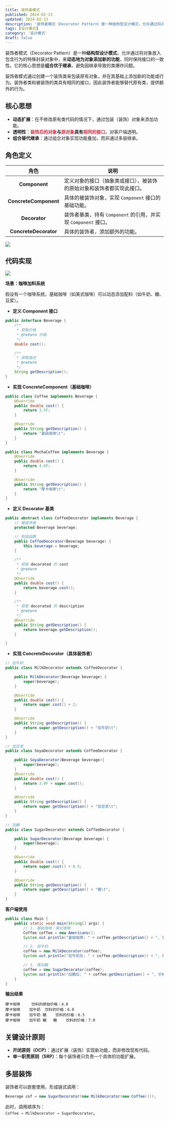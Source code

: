 ```yaml
---
title: 装饰者模式
published: 2024-02-13
updated: 2024-02-13
description: '装饰者模式（Decorator Pattern）是一种结构型设计模式，允许通过将对象放入包含行为的特殊封装对象中，来动态地为对象添加新的功能，同时保持接口的一致性。它的核心思想是组合优于继承**，避免因继承导致的类爆炸问题。'
tags: [设计模式]
category: '设计模式'
draft: false 
---
```



装饰者模式（Decorator Pattern）是一种**结构型设计模式**，允许通过将对象放入包含行为的特殊封装对象中，来**动态地为对象添加新的功能**，同时保持接口的一致性。它的核心思想是**组合优于继承**，避免因继承导致的类爆炸问题。

装饰者模式通过创建一个装饰类来包装原有对象，并在其基础上添加新的功能或行为。装饰者类和被装饰的类具有相同的接口，因此装饰者能够替代原有类，提供额外的行为。

## **核心思想**
+ **动态扩展**：在不修改原有类代码的情况下，通过包装（装饰）对象来添加功能。
+ **透明性**：**<font style="color:#DF2A3F;">装饰后的对象</font>**与**<font style="color:#DF2A3F;">原对象</font>**具有**<font style="color:#DF2A3F;">相同的接口</font>**，对客户端透明。
+ **组合替代继承**：通过组合对象实现功能叠加，而非通过多层继承。

## **角色定义**
| 角色 | 说明 |
| :---: | --- |
| **Component** | 定义对象的接口（抽象类或接口），被装饰的原始对象和装饰者都实现此接口。 |
| **ConcreteComponent** | 具体的被装饰对象，实现 `Component` 接口的基础功能。 |
| **Decorator** | 装饰者基类，持有 `Component` 的引用，并实现 `Component` 接口。 |
| **ConcreteDecorator** | 具体的装饰者，添加额外的功能。 |


![](https://camelliaxiaohua-1313958787.cos.ap-shanghai.myqcloud.com/article/2558e2a302112c8d4991cdcc75d8035f.svg)

## **代码实现**
![](https://camelliaxiaohua-1313958787.cos.ap-shanghai.myqcloud.com/article/de4a5382047f56ffb91206c46d27f359.svg)

**场景：咖啡加料系统**

假设有一个咖啡系统，基础咖啡（如美式咖啡）可以动态添加配料（如牛奶、糖、豆浆）。

+ **定义 Component 接口**

```java
public interface Beverage {
    /**
     * 获取价格
     * @return 价格
     */
    double cost();

    /**
     * 获取描述
     * @return
     */
    String getDescription();
}

```

+ **实现 ConcreteComponent（基础咖啡）**

```java
public class Coffee implements Beverage {
    @Override
    public double cost() {
        return 3.5F;
    }

    @Override
    public String getDescription() {
        return "基础咖啡\t";
    }
}

public class MochaCoffee implements Beverage {
    @Override
    public double cost() {
        return 4.0F;
    }

    @Override
    public String getDescription() {
        return "摩卡咖啡\t";
    }
}
```

+ **定义 Decorator 基类**

```java
public abstract class CoffeeDecorator implements Beverage {
    // 被装饰者
    protected Beverage beverage;

    // 构造函数
    public CoffeeDecorator(Beverage beverage) {
        this.beverage = beverage;
    }

    /**
     * 获取 decorated 的 cost
     * @return
     */
    @Override
    public double cost() {
        return beverage.cost();
    }

    /**
     * 获取 decorated 的 description
     * @return
     */
    @Override
    public String getDescription() {
        return beverage.getDescription();
    }

}

```

+ **实现 ConcreteDecorator（具体装饰者）**

```java
// 加牛奶
public class MilkDecorator extends CoffeeDecorator {

    public MilkDecorator(Beverage beverage) {
        super(beverage);
    }

    @Override
    public double cost() {
        return super.cost() + 2;
    }

    @Override
    public String getDescription() {
        return super.getDescription() + "加牛奶\t";
    }
}

// 加豆浆
public class SoyaDecorator extends CoffeeDecorator {

    public SoyaDecorator(Beverage beverage){
        super(beverage);
    }
    @Override
    public double cost() {
        return 3.0F + super.cost();
    }

    @Override
    public String getDescription() {
        return super.getDescription() + "加豆浆\t";
    }
}

// 加糖
public class SugarDecorator extends CoffeeDecorator {

    public SugarDecorator(Beverage beverage) {
        super(beverage);
    }

    @Override
    public double cost() {
        return super.cost() + 0.5;
    }

    @Override
    public String getDescription() {
        return super.getDescription() + "糖\t";
    }
}

```

**客户端使用**

```java
public class Main {
    public static void main(String[] args) {
        // 1. 基础咖啡：美式咖啡
        Coffee coffee = new Americano();
        System.out.println("基础咖啡: " + coffee.getDescription() + ", 价格: " + coffee.getCost());

        // 2. 加牛奶
        coffee = new MilkDecorator(coffee);
        System.out.println("加牛奶后: " + coffee.getDescription() + ", 价格: " + coffee.getCost());

        // 3. 再加糖
        coffee = new SugarDecorator(coffee);
        System.out.println("加糖后: " + coffee.getDescription() + ", 价格: " + coffee.getCost());
    }
}
```

**输出结果**

```plain
摩卡咖啡	 饮料的原始价格：4.0
摩卡咖啡	加牛奶	 饮料的价格：6.0
摩卡咖啡	加牛奶	糖	 饮料的价格：6.5
摩卡咖啡	加牛奶	糖	糖	 饮料的价格：7.0
```

## **关键设计原则**
+ **开闭原则（OCP）**：通过扩展（装饰）实现新功能，而非修改现有代码。
+ **单一职责原则（SRP）**：每个装饰者只负责一个具体的功能扩展。

## **多层装饰**
装饰者可以嵌套使用，形成链式调用：

```java
Beverage cof = new SugarDecorator(new MilkDecorator(new Coffee()));
```

此时，调用顺序为：  
`Coffee → MilkDecorator → SugarDecorator`。

